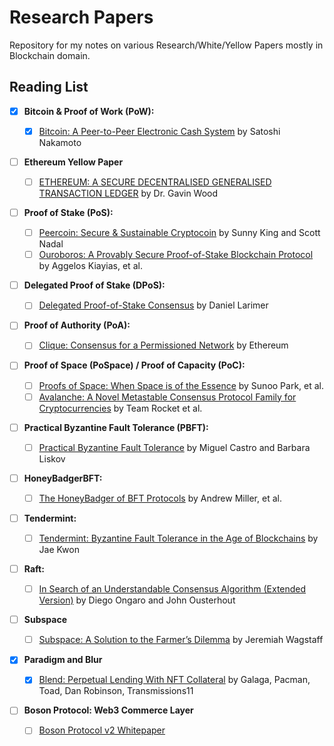 # Research Papers

Repository for my notes on various Research/White/Yellow Papers mostly in Blockchain domain.

## Reading List

- [x] **Bitcoin & Proof of Work (PoW):**

  - [x] [Bitcoin: A Peer-to-Peer Electronic Cash System](https://bitcoin.org/bitcoin.pdf) by Satoshi Nakamoto

- [ ] **Ethereum Yellow Paper**

  - [ ] [ETHEREUM: A SECURE DECENTRALISED GENERALISED TRANSACTION LEDGER](https://ethereum.github.io/yellowpaper/paper.pdf) by Dr. Gavin Wood

- [ ] **Proof of Stake (PoS):**

  - [ ] [Peercoin: Secure & Sustainable Cryptocoin](https://peercoin.net/assets/paper/peercoin-paper.pdf) by Sunny King and Scott Nadal
  - [ ] [Ouroboros: A Provably Secure Proof-of-Stake Blockchain Protocol](https://iohk.io/research/papers/#RNGORBAO17) by Aggelos Kiayias, et al.

- [ ] **Delegated Proof of Stake (DPoS):**

  - [ ] [Delegated Proof-of-Stake Consensus](https://github.com/bitshares/bitshares-core/wiki/Delegated-Proof-of-Stake-Consensus) by Daniel Larimer

- [ ] **Proof of Authority (PoA):**

  - [ ] [Clique: Consensus for a Permissioned Network](https://github.com/ethereum/EIPs/issues/225) by Ethereum

- [ ] **Proof of Space (PoSpace) / Proof of Capacity (PoC):**

  - [ ] [Proofs of Space: When Space is of the Essence](https://eprint.iacr.org/2013/796.pdf) by Sunoo Park, et al.
  - [ ] [Avalanche: A Novel Metastable Consensus Protocol Family for Cryptocurrencies](https://avalabs.org/docs/avalanche/platform/consensus/overview) by Team Rocket et al.

- [ ] **Practical Byzantine Fault Tolerance (PBFT):**

  - [ ] [Practical Byzantine Fault Tolerance](http://pmg.csail.mit.edu/papers/osdi99.pdf) by Miguel Castro and Barbara Liskov

- [ ] **HoneyBadgerBFT:**

  - [ ] [The HoneyBadger of BFT Protocols](https://eprint.iacr.org/2016/199.pdf) by Andrew Miller, et al.

- [ ] **Tendermint:**

  - [ ] [Tendermint: Byzantine Fault Tolerance in the Age of Blockchains](https://tendermint.com/docs/tendermint.pdf) by Jae Kwon

- [ ] **Raft:**

  - [ ] [In Search of an Understandable Consensus Algorithm (Extended Version)](https://raft.github.io/raft.pdf) by Diego Ongaro and John Ousterhout

- [ ] **Subspace**

  - [ ] [Subspace: A Solution to the Farmer’s Dilemma](https://assets.website-files.com/61526a2af87a54e565b0ae92/617759c00edd0e3bd279aa29_Subspace_%20A%20solution%20to%20the%20farmer%27s%20dilemma.pdf) by Jeremiah Wagstaff

- [x] **Paradigm and Blur**

  - [x] [Blend: Perpetual Lending With NFT Collateral](https://www.paradigm.xyz/2023/05/blend#continuous-loans) by Galaga, Pacman, Toad, Dan Robinson, Transmissions11

- [ ] **Boson Protocol: Web3 Commerce Layer**
  - [ ] [Boson Protocol v2 Whitepaper](https://bosonwp.wpengine.com/wp-content/uploads/2022/10/Boson-Protocol-v2-Whitepaper-v2.6.pdf)
